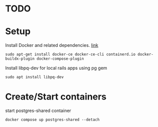 # TODO

# Setup
Install Docker and related dependencies. [link](https://docs.docker.com/engine/install/ubuntu/#install-using-the-repository)
```
sudo apt-get install docker-ce docker-ce-cli containerd.io docker-buildx-plugin docker-compose-plugin
```

Install libpq-dev for local rails apps using pg gem
```
sudo apt install libpq-dev
```

# Create/Start containers

start postgres-shared container
```
docker compose up postgres-shared --detach
```
